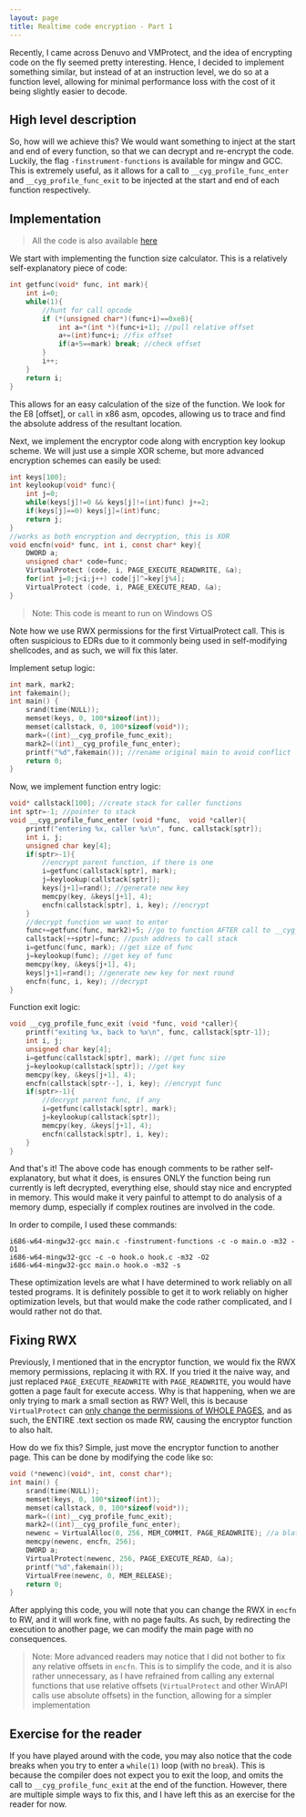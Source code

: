 ```yaml
---
layout: page
title: Realtime code encryption - Part 1
---
```

Recently, I came across Denuvo and VMProtect, and the idea of encrypting code on the fly seemed pretty interesting. Hence, I decided to implement something similar, but instead of at an instruction level, we do so at a function level, allowing for minimal performance loss with the cost of it being slightly easier to decode.
## High level description
So, how will we achieve this? We would want something to inject at the start and end of every function, so that we can decrypt and re-encrypt the code. Luckily, the flag `-finstrument-functions` is available for mingw and GCC. This is extremely useful, as it allows for a call to `__cyg_profile_func_enter` and `__cyg_profile_func_exit` to be injected at the start and end of each function respectively.
## Implementation
> All the code is also available [here](https://github.com/lemond69/runtime-crypter.git)

We start with implementing the function size calculator. This is a relatively self-explanatory piece of code:
```c
int getfunc(void* func, int mark){
    int i=0;
    while(1){
        //hunt for call opcode
        if (*(unsigned char*)(func+i)==0xe8){
            int a=*(int *)(func+i+1); //pull relative offset
            a+=(int)func+i; //fix offset
            if(a+5==mark) break; //check offset
        }
        i++;
    }
    return i;
}
```
This allows for an easy calculation of the size of the function. We look for the E8 [offset], or `call` in x86 asm, opcodes, allowing us to trace and find the absolute address of the resultant location.

Next, we implement the encryptor code along with encryption key lookup scheme. We will just use a simple XOR scheme, but more advanced encryption schemes can easily be used:
```c
int keys[100];
int keylookup(void* func){
    int j=0;
    while(keys[j]!=0 && keys[j]!=(int)func) j+=2;
    if(keys[j]==0) keys[j]=(int)func;
    return j;
}
//works as both encryption and decryption, this is XOR
void encfn(void* func, int i, const char* key){
    DWORD a;
    unsigned char* code=func;
    VirtualProtect (code, i, PAGE_EXECUTE_READWRITE, &a);
    for(int j=0;j<i;j++) code[j]^=key[j%4];
    VirtualProtect (code, i, PAGE_EXECUTE_READ, &a);
}
```
> Note: This code is meant to run on Windows OS

Note how we use RWX permissions for the first VirtualProtect call. This is often suspicious to EDRs due to it commonly being used in self-modifying shellcodes, and as such, we will fix this later.

Implement setup logic:
```c
int mark, mark2;
int fakemain();
int main() {
    srand(time(NULL));
    memset(keys, 0, 100*sizeof(int));
    memset(callstack, 0, 100*sizeof(void*));
    mark=((int)__cyg_profile_func_exit);
    mark2=((int)__cyg_profile_func_enter);
    printf("%d",fakemain()); //rename original main to avoid conflict
    return 0;
}
```

Now, we implement function entry logic:
```c
void* callstack[100]; //create stack for caller functions
int sptr=-1; //pointer to stack
void __cyg_profile_func_enter (void *func,  void *caller){
    printf("entering %x, caller %x\n", func, callstack[sptr]);
    int i, j;
    unsigned char key[4];
    if(sptr>-1){ 
        //encrypt parent function, if there is one
        i=getfunc(callstack[sptr], mark);
        j=keylookup(callstack[sptr]);
        keys[j+1]=rand(); //generate new key
        memcpy(key, &keys[j+1], 4);
        encfn(callstack[sptr], i, key); //encrypt
    }
    //decrypt function we want to enter
    func+=getfunc(func, mark2)+5; //go to function AFTER call to __cyg_profile_func_enter
    callstack[++sptr]=func; //push address to call stack
    i=getfunc(func, mark); //get size of func
    j=keylookup(func); //get key of func
    memcpy(key, &keys[j+1], 4);
    keys[j+1]=rand(); //generate new key for next round
    encfn(func, i, key); //decrypt
}
```

Function exit logic:
```c
void __cyg_profile_func_exit (void *func, void *caller){
    printf("exiting %x, back to %x\n", func, callstack[sptr-1]);
    int i, j;
    unsigned char key[4];
    i=getfunc(callstack[sptr], mark); //get func size
    j=keylookup(callstack[sptr]); //get key
    memcpy(key, &keys[j+1], 4);
    encfn(callstack[sptr--], i, key); //encrypt func
    if(sptr>-1){
        //decrypt parent func, if any
        i=getfunc(callstack[sptr], mark);
        j=keylookup(callstack[sptr]);
        memcpy(key, &keys[j+1], 4);
        encfn(callstack[sptr], i, key);
    }
}
```

And that's it! The above code has enough comments to be rather self-explanatory, but what it does, is ensures ONLY the function being run currently is left decrypted, everything else, should stay nice and encrypted in memory. This would make it very painful to attempt to do analysis of a memory dump, especially if complex routines are involved in the code.

In order to compile, I used these commands:
```
i686-w64-mingw32-gcc main.c -finstrument-functions -c -o main.o -m32 -O1
i686-w64-mingw32-gcc -c -o hook.o hook.c -m32 -O2
i686-w64-mingw32-gcc main.o hook.o -m32 -s
```
These optimization levels are what I have determined to work reliably on all tested programs. It is definitely possible to get it to work reliably on higher optimization levels, but that would make the code rather complicated, and I would rather not do that.

## Fixing RWX
Previously, I mentioned that in the encryptor function, we would fix the RWX memory permissions, replacing it with RX. If you tried it the naive way, and just replaced `PAGE_EXECUTE_READWRITE` with `PAGE_READWRITE`, you would have gotten a page fault for execute access. Why is that happening, when we are only trying to mark a small section as RW? Well, this is because `VirtualProtect` can [only change the permissions of WHOLE PAGES](https://learn.microsoft.com/en-us/windows/win32/api/memoryapi/nf-memoryapi-virtualprotect), and as such, the ENTIRE .text section os made RW, causing the encryptor function to also halt.

How do we fix this? Simple, just move the encryptor function to another page. This can be done by modifying the code like so:
```c
void (*newenc)(void*, int, const char*);
int main() {
    srand(time(NULL));
    memset(keys, 0, 100*sizeof(int));
    memset(callstack, 0, 100*sizeof(void*));
    mark=((int)__cyg_profile_func_exit);
    mark2=((int)__cyg_profile_func_enter);
    newenc = VirtualAlloc(0, 256, MEM_COMMIT, PAGE_READWRITE); //a blatant overallocation, but it makes it simple
    memcpy(newenc, encfn, 256);
    DWORD a;
    VirtualProtect(newenc, 256, PAGE_EXECUTE_READ, &a);
    printf("%d",fakemain());
    VirtualFree(newenc, 0, MEM_RELEASE);
    return 0;
}
```
After applying this code, you will note that you can change the RWX in `encfn` to RW, and it will work fine, with no page faults. As such, by redirecting the execution to another page, we can modify the main page with no consequences.
> Note: More advanced readers may notice that I did not bother to fix any relative offsets in `encfn`. This is to simplify the code, and it is also rather unnecessary, as I have refrained from calling any external functions that use relative offsets (`VirtualProtect` and other WinAPI calls use absolute offsets) in the function, allowing for a simpler implementation

## Exercise for the reader
If you have played around with the code, you may also notice that the code breaks when you try to enter a `while(1)` loop (with no `break`). This is because the compiler does not expect you to exit the loop, and omits the call to `__cyg_profile_func_exit` at the end of the function. However, there are multiple simple ways to fix this, and I have left this as an exercise for the reader for now.
